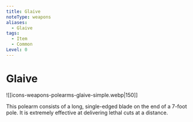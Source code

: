 ```yaml
---
title: Glaive
noteType: weapons
aliases:
  - Glaive
tags:
  - Item
  - Common
Level: 0
---
```


# Glaive
![[icons-weapons-polearms-glaive-simple.webp|150]]

This polearm consists of a long, single-edged blade on the end of a 7-foot pole. It is extremely effective at delivering lethal cuts at a distance.
